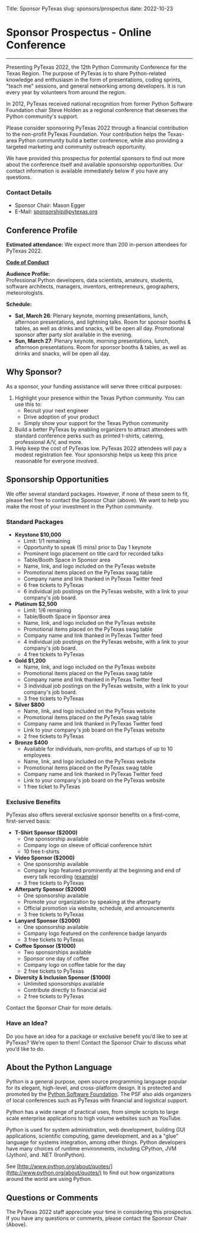 Title: Sponsor PyTexas
slug: sponsors/prospectus
date: 2022-10-23
# Sponsor Prospectus - Online Conference
---

Presenting PyTexas 2022, the 12th Python Community Conference for the Texas Region. The purpose of PyTexas is to share Python-related knowledge and enthusiasm in the form of presentations, coding sprints, "teach me" sessions, and general networking among developers. It is run every year by volunteers from around the region.

In 2012, PyTexas received national recognition from former Python Software Foundation chair Steve Holden as a regional conference that deserves the Python community's support.

Please consider sponsoring PyTexas 2022 through a financial contribution to the non-profit PyTexas Foundation. Your contribution helps the Texas-area Python community build a better conference, while also providing a targeted marketing and community outreach opportunity.

We have provided this prospectus for potential sponsors to find out more about
the conference itself and available sponsorship opportunities. Our contact
information is available immediately below if you have any questions.

### Contact Details

* Sponsor Chair: Mason Egger
* E-Mail: [sponsorship@pytexas.org](mailto:sponsorship@pytexas.org)

## Conference Profile

**Estimated attendance:**
We expect more than 200 in-person attendees for PyTexas 2022.

**[Code of Conduct](/about/code-of-conduct)**

**Audience Profile:**<br>
Professional Python developers, data scientists, amateurs, students, software
architects, managers, inventors, entrepreneurs, geographers, meteorologists.

**Schedule:**

- **Sat, March 26**: Plenary keynote, morning presentations, lunch, afternoon presentations, and lightning talks. Room for sponsor booths & tables, as well as drinks and snacks, will be open all day. Promotional sponsor after party slot available in the evening.
- **Sun, March 27**: Plenary keynote, morning presentations, lunch, afternoon presentations. Room for sponsor booths & tables, as well as drinks and snacks, will be open all day.

## Why Sponsor?

As a sponsor, your funding assistance will serve three critical purposes:

1. Highlight your presence within the Texas Python community. You can use this to:
    - Recruit your next engineer
    - Drive adoption of your product
    - Simply show your support for the Texas Python community
1. Build a better PyTexas by enabling organizers to attract attendees with standard conference perks such as printed t-shirts, catering, professional A/V, and more.
1. Help keep the cost of PyTexas low. PyTexas 2022 attendees will pay a modest registration fee. Your sponsorship helps us keep this price reasonable for everyone involved.

## Sponsorship Opportunities

We offer several standard packages. However, if none of these seem to fit,
please feel free to contact the Sponsor Chair (above). We want to help you make the
most of your investment in the Python community.

### Standard Packages

- **Keystone $10,000**
    - Limit: 1/1 remaining
    - Opportunity to speak (5 mins) prior to Day 1 keynote
    - Prominent logo placement on title card for recorded talks
    - Table/Booth Space in Sponsor area
    - Name, link, and logo included on the PyTexas website
    - Promotional items placed on the PyTexas swag table
    - Company name and link thanked in PyTexas Twitter feed
    - 6 free tickets to PyTexas
    - 6 individual job postings on the PyTexas website, with a link to your company's job board.
- **Platinum $2,500**
    - Limit: 1/6 remaining
    - Table/Booth Space in Sponsor area
    - Name, link, and logo included on the PyTexas website
    - Promotional items placed on the PyTexas swag table
    - Company name and link thanked in PyTexas Twitter feed
    - 4 individual job postings on the PyTexas website, with a link to your company's job board.
    - 4 free tickets to PyTexas
- **Gold $1,200**
    - Name, link, and logo included on the PyTexas website
    - Promotional items placed on the PyTexas swag table
    - Company name and link thanked in PyTexas Twitter feed
    - 3 individual job postings on the PyTexas website, with a link to your company's job board.
    - 3 free tickets to PyTexas
- **Silver $800**
    - Name, link, and logo included on the PyTexas website
    - Promotional items placed on the PyTexas swag table
    - Company name and link thanked in PyTexas Twitter feed
    - Link to your company's job board on the PyTexas website
    - 2 free tickets to PyTexas
- **Bronze $400**
    - Available for individuals, non-profits, and startups of up to 10 employees
    - Name, link, and logo included on the PyTexas website
    - Promotional items placed on the PyTexas swag table
    - Company name and link thanked in PyTexas Twitter feed
    - Link to your company's job board on the PyTexas website
    - 1 free ticket to PyTexas

### Exclusive Benefits

PyTexas also offers several exclusive sponsor benefits on a first-come, first-served basis:

- **T-Shirt Sponsor ($2000)**
    - One sponsorship available
    - Company logo on sleeve of official conference tshirt
    - 10 free t-shirts
- **Video Sponsor ($2000)**
    - One sponsorship available
    - Company logo featured prominently at the beginning and end of every talk recording ([example](https://www.youtube.com/watch?v=68z91dRJCOU))
    - 3 free tickets to PyTexas
- **Afterparty Sponsor ($2000)**
    - One sponsorship available
    - Promote your organization by speaking at the afterparty
    - Official promotion via website, schedule, and announcements
    - 3 free tickets to PyTexas
- **Lanyard Sponsor ($2000)**
    - One sponsorship available
    - Company logo featured on the conference badge lanyards
    - 3 free tickets to PyTexas
- **Coffee Sponsor ($1000)**
    - Two sponsorships available
    - Sponsor one day of coffee
    - Company logo on coffee table for the day
    - 2 free tickets to PyTexas
- **Diversity & Inclusion Sponsor ($1000)**
    - Unlimited sponsorships available
    - Contribute directly to financial aid
    - 2 free tickets to PyTexas

Contact the Sponsor Chair for more details.
### Have an Idea?

Do you have an idea for a package or exclusive benefit you’d like to see at PyTexas? We’re open to them! Contact the Sponsor Chair to discuss what you’d like to do.

## About the Python Language

Python is a general purpose, open source programming language popular for its elegant, high-level, and cross-platform design. It is protected and promoted by the [Python Software Foundation](http://www.python.org/psf/). The PSF also aids organizers of local conferences such as PyTexas with financial and logistical support.

Python has a wide range of practical uses, from simple scripts to large scale enterprise applications to high volume websites such as YouTube.

Python is used for system administration, web development, building GUI applications, scientific computing, game development, and as a "glue" language for systems integration, among other things. Python developers have many choices of runtime environments, including CPython, JVM (Jython), and .NET (IronPython).

See [http://www.python.org/about/quotes/](http://www.python.org/about/quotes/) to find out how organizations around the world are using Python.

## Questions or Comments

The PyTexas 2022 staff appreciate your time in considering this prospectus. If you have any questions or comments, please contact the Sponsor Chair (Above).
